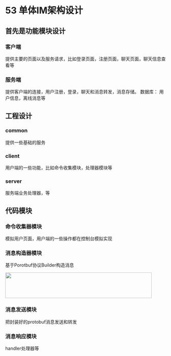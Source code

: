 # 53 单体IM架构设计


## 首先是功能模块设计

### 客户端

提供主要的页面以及服务请求，比如登录页面，注册页面，聊天页面，聊天信息查看等

### 服务端

提供客户端的连接，用户注册，登录，聊天和消息转发，消息存储。 数据库： 用户信息，离线消息等



## 工程设计

### common

提供一些基础的服务

### client

用户端的一些功能，比如命令收集模块，处理器模块等

### server

服务端业务处理器，等



## 代码模块

### 命令收集器模块

模拟用户页面，用户端的一些操作都在控制台模拟实现
### 消息构造器模块

基于Porotbuf协议Builder构造消息

<img src="https://oscimg.oschina.net/oscnet/up-5014360a875d2333f6440881da3da0f9c73.png" width=460 height=80>

### 消息发送模块

把封装好的protobuf消息发送和转发

### 消息响应模块

handler处理器等





